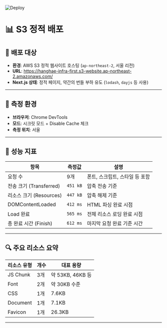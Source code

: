 
![Deploy](https://i.imgur.com/9PTKCVv.png)

# 📊 S3 정적 배포

## 📁 배포 대상

- **환경**: AWS S3 정적 웹사이트 호스팅 (`ap-northeast-2`, 서울 리전)
- **URL**: https://hanghae-infra-first.s3-website.ap-northeast-2.amazonaws.com/
- **Next.js 상태**: 정적 페이지, 약간의 번들 부하 유도 (`lodash`,  `dayjs` 등 사용)

---

## 🧪 측정 환경

- **브라우저**: Chrome DevTools
- **모드**: 시크릿 모드 + Disable Cache 체크
- **측정 위치**: 서울

---

## 📐 성능 지표

| 항목                  | 측정값       | 설명 |
|-----------------------|--------------|------|
| 요청 수               | 9개           | 폰트, 스크립트, 스타일 등 포함 |
| 전송 크기 (Transferred) | `451 kB`      | 압축 전송 기준 |
| 리소스 크기 (Resources) | `447 kB`      | 압축 해제 기준 |
| DOMContentLoaded      | `412 ms`     | HTML 파싱 완료 시점 |
| Load 완료             | `565 ms`     | 전체 리소스 로딩 완료 시점 |
| 총 완료 시간 (Finish) | `612 ms`     | 마지막 요청 완료 기준 시간 |

---

## 🔍 주요 리소스 요약

| 리소스 유형 | 개수 | 대표 용량 |
|-------------|------|------------|
| JS Chunk    | 3개  | 약 53KB, 46KB 등 |
| Font        | 2개  | 약 30KB 수준 |
| CSS         | 1개  | 7.6KB |
| Document    | 1개  | 7.1KB |
| Favicon     | 1개  | 26.3KB |

---
